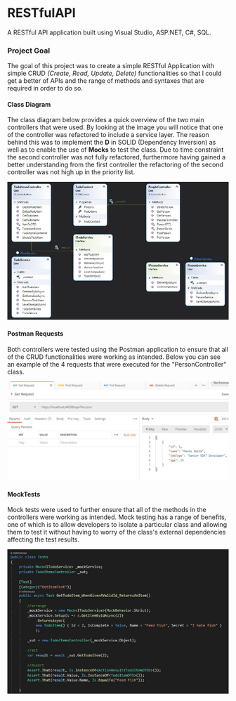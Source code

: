 # RESTfulAPI
A RESTful API application built using Visual Studio, ASP.NET, C#, SQL.

### Project Goal

The goal of this project was to create a simple RESTful Application with simple CRUD *(Create, Read, Update, Delete)* functionalities so that I could get a better of  APIs and the range of methods and syntaxes that are required in order to do so.

#### Class Diagram

The class diagram below provides a quick overview of the two main controllers that were used. By looking at the image you will notice that one of the controller was refactored to include a service layer. The reason behind this was to implement the **D** in SOLID (Dependency Inversion) as well as to enable the use of **Mocks** to test the class. Due to time constraint the second controller was not fully refactored, furthermore having gained a better understanding from the first controller the refactoring of the second controller was not high up in the priority list. 

![classDiagram](https://github.com/sarkerJ/RESTfulAPI/blob/main/Classdiagram.JPG)

#### Postman Requests

Both controllers were tested using the Postman application to ensure that all of the CRUD functionalities were working as intended. Below you can see an example of the 4 requests that were executed for the "PersonController" class. 

![PersonTest](https://github.com/sarkerJ/RESTfulAPI/blob/main/PostmanTest.JPG) 



#### MockTests

Mock tests were used to further ensure that all of the methods in the controllers were working as intended. Mock testing has a range of benefits, one of which is to allow developers to isolate a particular class and allowing them to test it without having to worry of the class's external dependencies affecting the test results.

![TodoTest](https://github.com/sarkerJ/RESTfulAPI/blob/main/MockTest.JPG)